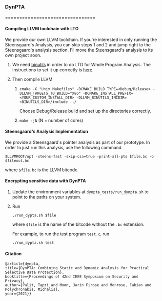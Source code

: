 ### DynPTA
================================

#### Compiling LLVM toolchain with LTO

We provide our own LLVM toolchain. If you're interested in only running the Steensgaard's Analysis, you can skip steps 1 and 2 and jump right to the Steensgaard's analysis section. I'll move the Steensgaard's analysis to its own project soon. 

1. We need [binutils](https://www.gnu.org/software/binutils/) in order to do LTO for Whole Program Analysis. The instructions to set it up correctly is [here](https://llvm.org/docs/GoldPlugin.html). 


2. Then compile LLVM

   1. `cmake -G "Unix Makefiles" -DCMAKE_BUILD_TYPE=<Debug/Release> -DLLVM_TARGETS_TO_BUILD="X86" -DCMAKE_INSTALL_PREFIX=<YOUR_CUSTOM_INSTALL_DIR> -DLLVM_BINUTILS_INCDIR=<BINUTILS_DIR>/include ../`
       
       Choose Debug/Release build and set up the directories correctly. 

   2. `make -jN` (N = number of cores) 

#### Steensgaard's Analysis Implementation

We provide a Steensgaard's pointer analysis as part of our prototype. In order to just run this analysis, use the following command. 

`$LLVMROOT/opt -steens-fast -skip-csa=true -print-all-pts $file.bc -o $fileout.bc`

where `$file.bc` is the LLVM bitcode. 

#### Encrypting sensitive data with DynPTA

1. Update the environment variables at `dynpta_tests/run_dynpta.sh` to point
   to the paths on your system.

2. Run

    `./run_dypta.sh $file`

   where `$file` is the name of the bitcode without the `.bc` extension.

   For example, to run the test program `test.c`, run

   `./run_dypta.sh test`
   
#### Citation
```
@article{dynpta, 
title={DynPTA: Combining Static and Dynamic Analysis for Practical Selective Data Protection}, 
booktitle={Proceedings of 42nd IEEE Symposium on Security and Privacy}, 
author={Palit, Tapti and Moon, Jarin Firose and Monrose, Fabian and Polychronakis, Michalis}, 
year={2021}}
```

